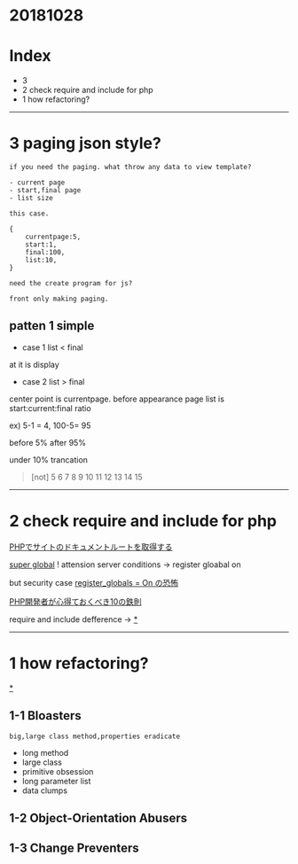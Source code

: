 # 20181028

# Index

- 3 
- 2 check require and include for php
- 1 how refactoring? 



------------------------
# 3 paging json style?

    if you need the paging. what throw any data to view template?

    - current page
    - start,final page
    - list size
    
    this case.

    {
        currentpage:5,
        start:1,
        final:100,
        list:10,
    }

    need the create program for js?

    front only making paging.


## patten 1 simple

- case 1 list < final

at it is display

- case 2 list > final

center point is currentpage.
before appearance page list is start:current:final ratio

ex) 5-1 = 4, 100-5= 95

before 5%
after 95%

under 10% trancation
> [not] 5 6 7 8 9 10 11 12 13 14 15





------------------------
# 2 check require and include for php

[PHPでサイトのドキュメントルートを取得する](http://showzine.info/blog/2009/01/php%E3%81%A7%E3%82%B5%E3%82%A4%E3%83%88%E3%81%AE%E3%83%89%E3%82%AD%E3%83%A5%E3%83%A1%E3%83%B3%E3%83%88%E3%83%AB%E3%83%BC%E3%83%88%E3%82%92%E5%8F%96%E5%BE%97%E3%81%99%E3%82%8B.html)

[super global](http://php.net/manual/ja/language.variables.superglobals.php)
! attension
server conditions -> register gloabal on


but security case [register_globals = On の恐怖](http://www.sound-uz.jp/php/note/registerGlobals)

[PHP開発者が心得ておくべき10の鉄則](https://ka2.org/10_php_tips_for_developers/)

require and include defference -> [*](http://php.net/manual/ja/function.require.php)


------------------------
# 1 how refactoring?

[*](https://sourcemaking.com/refactoring)

## 1-1 Bloasters
    big,large class method,properties eradicate

- long method
- large class
- primitive obsession
- long parameter list
- data clumps

## 1-2 Object-Orientation Abusers

## 1-3 Change Preventers





